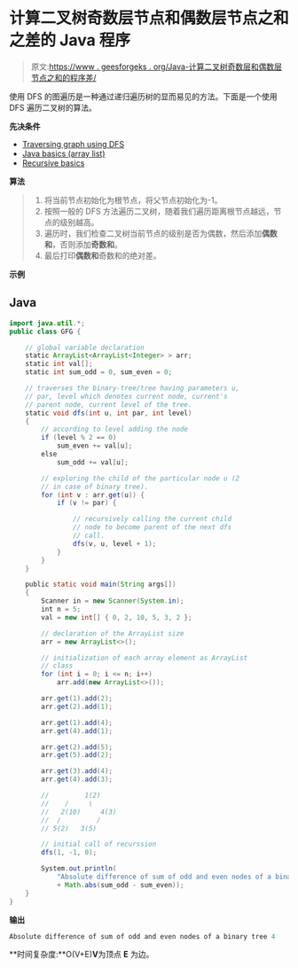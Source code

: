 # 计算二叉树奇数层节点和偶数层节点之和之差的 Java 程序

> 原文:[https://www . geesforgeks . org/Java-计算二叉树奇数层和偶数层节点之和的程序差/](https://www.geeksforgeeks.org/java-program-to-calculate-the-difference-between-the-sum-of-the-odd-level-and-the-even-level-nodes-of-a-binary-tree/)

使用 DFS 的图遍历是一种通过递归遍历树的显而易见的方法。下面是一个使用 DFS 遍历二叉树的算法。

**先决条件**

*   [Traversing graph using DFS](https://www.geeksforgeeks.org/depth-first-search-or-dfs-for-a-graph/)
*   [Java basics (array list)](https://www.geeksforgeeks.org/arraylist-in-java/)
*   [Recursive basics](https://www.geeksforgeeks.org/recursion/)

**算法**

> 1.  将当前节点初始化为根节点，将父节点初始化为-1。
> 2.  按照一般的 DFS 方法遍历二叉树，随着我们遍历距离根节点越远，节点的级别越高。
> 3.  遍历时，我们检查二叉树当前节点的级别是否为偶数，然后添加**偶数和**，否则添加**奇数和**。
> 4.  最后打印**偶数和**奇数和的绝对差。

**示例**

## Java

```java
import java.util.*;
public class GFG {

    // global variable declaration
    static ArrayList<ArrayList<Integer> > arr;
    static int val[];
    static int sum_odd = 0, sum_even = 0;

    // traverses the binary-tree/tree having parameters u,
    // par, level which denotes current node, current's
    // parent node, current level of the tree.
    static void dfs(int u, int par, int level)
    {
        // according to level adding the node
        if (level % 2 == 0)
            sum_even += val[u];
        else
            sum_odd += val[u];

        // exploring the child of the particular node u (2
        // in case of binary tree).
        for (int v : arr.get(u)) {
            if (v != par) {

                // recursively calling the current child
                // node to become parent of the next dfs
                // call.
                dfs(v, u, level + 1);
            }
        }
    }

    public static void main(String args[])
    {
        Scanner in = new Scanner(System.in);
        int n = 5;
        val = new int[] { 0, 2, 10, 5, 3, 2 };

        // declaration of the ArrayList size
        arr = new ArrayList<>();

        // initialization of each array element as ArrayList
        // class
        for (int i = 0; i <= n; i++)
            arr.add(new ArrayList<>());

        arr.get(1).add(2);
        arr.get(2).add(1);

        arr.get(1).add(4);
        arr.get(4).add(1);

        arr.get(2).add(5);
        arr.get(5).add(2);

        arr.get(3).add(4);
        arr.get(4).add(3);

        //         1(2)
        //    /     \
        //   2(10)     4(3)
        //  /         /
        // 5(2)   3(5)

        // initial call of recurssion
        dfs(1, -1, 0);

        System.out.println(
            "Absolute difference of sum of odd and even nodes of a binary tree "
            + Math.abs(sum_odd - sum_even));
    }
}
```

**输出**

```java
Absolute difference of sum of odd and even nodes of a binary tree 4
```

**时间复杂度:**O(V+E)**V**为顶点 **E** 为边。